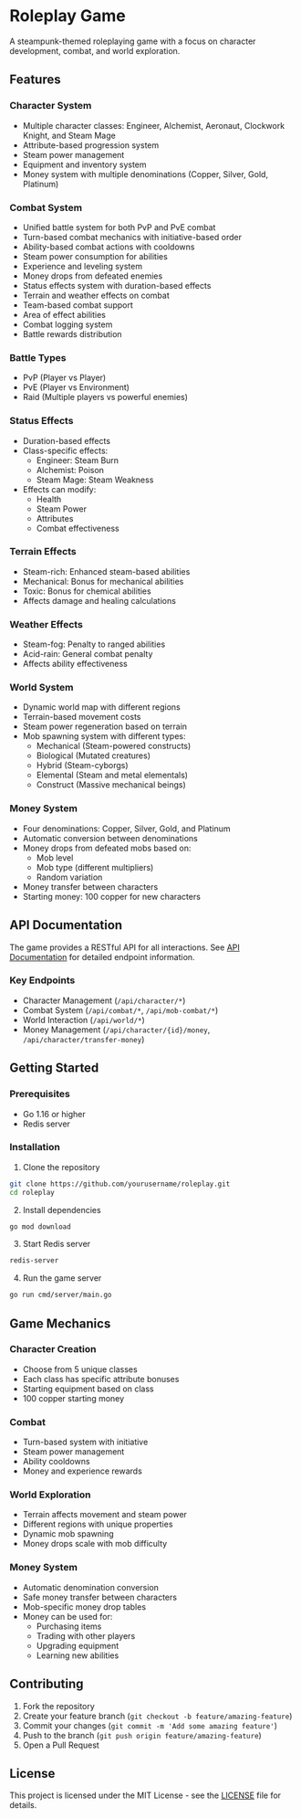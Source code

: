 # Roleplay Game

A steampunk-themed roleplaying game with a focus on character development, combat, and world exploration.

## Features

### Character System
- Multiple character classes: Engineer, Alchemist, Aeronaut, Clockwork Knight, and Steam Mage
- Attribute-based progression system
- Steam power management
- Equipment and inventory system
- Money system with multiple denominations (Copper, Silver, Gold, Platinum)

### Combat System
- Unified battle system for both PvP and PvE combat
- Turn-based combat mechanics with initiative-based order
- Ability-based combat actions with cooldowns
- Steam power consumption for abilities
- Experience and leveling system
- Money drops from defeated enemies
- Status effects system with duration-based effects
- Terrain and weather effects on combat
- Team-based combat support
- Area of effect abilities
- Combat logging system
- Battle rewards distribution

### Battle Types
- PvP (Player vs Player)
- PvE (Player vs Environment)
- Raid (Multiple players vs powerful enemies)

### Status Effects
- Duration-based effects
- Class-specific effects:
  - Engineer: Steam Burn
  - Alchemist: Poison
  - Steam Mage: Steam Weakness
- Effects can modify:
  - Health
  - Steam Power
  - Attributes
  - Combat effectiveness

### Terrain Effects
- Steam-rich: Enhanced steam-based abilities
- Mechanical: Bonus for mechanical abilities
- Toxic: Bonus for chemical abilities
- Affects damage and healing calculations

### Weather Effects
- Steam-fog: Penalty to ranged abilities
- Acid-rain: General combat penalty
- Affects ability effectiveness

### World System
- Dynamic world map with different regions
- Terrain-based movement costs
- Steam power regeneration based on terrain
- Mob spawning system with different types:
  - Mechanical (Steam-powered constructs)
  - Biological (Mutated creatures)
  - Hybrid (Steam-cyborgs)
  - Elemental (Steam and metal elementals)
  - Construct (Massive mechanical beings)

### Money System
- Four denominations: Copper, Silver, Gold, and Platinum
- Automatic conversion between denominations
- Money drops from defeated mobs based on:
  - Mob level
  - Mob type (different multipliers)
  - Random variation
- Money transfer between characters
- Starting money: 100 copper for new characters

## API Documentation

The game provides a RESTful API for all interactions. See [API Documentation](docs/api.md) for detailed endpoint information.

### Key Endpoints
- Character Management (`/api/character/*`)
- Combat System (`/api/combat/*`, `/api/mob-combat/*`)
- World Interaction (`/api/world/*`)
- Money Management (`/api/character/{id}/money`, `/api/character/transfer-money`)

## Getting Started

### Prerequisites
- Go 1.16 or higher
- Redis server

### Installation
1. Clone the repository
```bash
git clone https://github.com/yourusername/roleplay.git
cd roleplay
```

2. Install dependencies
```bash
go mod download
```

3. Start Redis server
```bash
redis-server
```

4. Run the game server
```bash
go run cmd/server/main.go
```

## Game Mechanics

### Character Creation
- Choose from 5 unique classes
- Each class has specific attribute bonuses
- Starting equipment based on class
- 100 copper starting money

### Combat
- Turn-based system with initiative
- Steam power management
- Ability cooldowns
- Money and experience rewards

### World Exploration
- Terrain affects movement and steam power
- Different regions with unique properties
- Dynamic mob spawning
- Money drops scale with mob difficulty

### Money System
- Automatic denomination conversion
- Safe money transfer between characters
- Mob-specific money drop tables
- Money can be used for:
  - Purchasing items
  - Trading with other players
  - Upgrading equipment
  - Learning new abilities

## Contributing

1. Fork the repository
2. Create your feature branch (`git checkout -b feature/amazing-feature`)
3. Commit your changes (`git commit -m 'Add some amazing feature'`)
4. Push to the branch (`git push origin feature/amazing-feature`)
5. Open a Pull Request

## License

This project is licensed under the MIT License - see the [LICENSE](LICENSE) file for details.